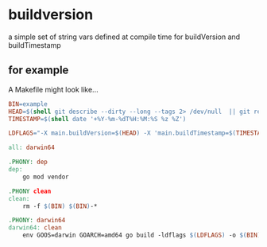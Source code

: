 # buildversion
a simple set of string vars defined at compile time for buildVersion and buildTimestamp

## for example

A Makefile might look like...

```makefile
BIN=example
HEAD=$(shell git describe --dirty --long --tags 2> /dev/null  || git rev-parse --short HEAD)
TIMESTAMP=$(shell date '+%Y-%m-%dT%H:%M:%S %z %Z')

LDFLAGS="-X main.buildVersion=$(HEAD) -X 'main.buildTimestamp=$(TIMESTAMP)' -X 'main.compiledBy=$(shell go version)'"

all: darwin64

.PHONY: dep
dep:
	go mod vendor

.PHONY clean
clean:
	rm -f $(BIN) $(BIN)-*

.PHONY: darwin64
darwin64: clean
	env GOOS=darwin GOARCH=amd64 go build -ldflags $(LDFLAGS) -o $(BIN)-darwin64-$(HEAD)
```
